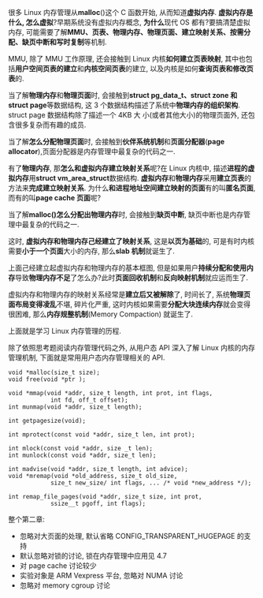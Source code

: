 很多 Linux 内存管理从**malloc**()这个 C 函数开始, 从而知道**虚拟内存**. **虚拟内存是什么, 怎么虚拟**?早期系统没有虚拟内存概念, **为什么**现代 OS 都有?要搞清楚虚拟内存, 可能需要了解**MMU、页表、物理内存、物理页面、建立映射关系、按需分配、缺页中断和写时复制**等机制.

MMU, 除了 MMU 工作原理, 还会接触到 Linux 内核**如何建立页表映射**, 其中也包括**用户空间页表的建立**和**内核空间页表**的建立, 以及内核是如何**查询页表和修改页表**的.

当了解**物理内存**和**物理页面**时, 会接触到**struct pg_data_t、struct zone 和 struct page**等数据结构, 这 3 个数据结构描述了系统中**物理内存的组织架构**. struct page 数据结构除了描述一个 4KB 大 小(或者其他大小)的物理页面外, 还包含很多复杂而有趣的成员.

当了解**怎么分配物理页面**时, 会接触到**伙伴系统机制**和**页面分配器**(**page allocator**),页面分配器是内存管理中最复杂的代码之一.

有了**物理内存**, 那**怎么和虚拟内存建立映射关系**呢?在 Linux 内核中, 描述**进程的虚拟内存**用**struct vm_area_struct**数据结构. **虚拟内存**和**物理内存**采用**建立页表**的方法来**完成建立映射关系**. 为什么**和进程地址空间建立映射的页面**有的叫**匿名页面**, 而有的叫**page cache 页面**呢?

当了解**malloc()怎么分配出物理内存**时, 会接触到**缺页中断**, 缺页中断也是内存管理中最复杂的代码之一.

这时, **虚拟内存和物理内存己经建立了映射关系**, 这是**以页为基础**的, 可是有时内核需要**小于一个页面**大小的内存, 那么**slab 机制**就诞生了.

上面己经建立起虚拟内存和物理内存的基本框图, 但是如果用户**持续分配和使用内存**导致**物理内存不足**了怎么办?此时**页面回收机制**和**反向映射机制**就应运而生了.

虚拟内存和物理内存的映射关系经常是**建立后又被解除**了, 时间长了, 系统**物理页面布局变得凌乱**不堪, 碎片化严重, 这时内核如果需要**分配大块连续内存**就会变得很困难, 那么**内存规整机制**(Memory Compaction) 就诞生了.

上面就是学习 Linux 内存管理的历程.

除了依照思考题阅读内存管理代码之外, 从用户态 API 深入了解 Linux 内核的内存管理机制, 下面就是常用用户态内存管理相关的 API.

```
void *malloc(size_t size);
void free(void *ptr );

void *mmap(void *addr, size_t length, int prot, int flags,
            int fd, off_t offset);
int munmap(void *addr, size_t length);

int getpagesize(void);

int mprotect(const void *addr, size_t len, int prot);

int mlock(const void *addr, size _t len);
int munlock(const void *addr, size_t len);

int madvise(void *addr, size_t length, int advice);
void *mremap(void *old_address, size_t old_size,
            size_t new_size/ int flags, ... /* void *new_address */);

int remap_file_pages(void *addr, size_t size, int prot,
            ssize__t pgoff, int flags);
```

整个第二章:

- 忽略对大页面的处理, 默认省略 CONFIG_TRANSPARENT_HUGEPAGE 的支持
- 默认忽略对锁的讨论, 锁在内存管理中应用见 4.7
- 对 page cache 讨论较少
- 实验对象是 ARM Vexpress 平台, 忽略对 NUMA 讨论
- 忽略对 memory cgroup 讨论
